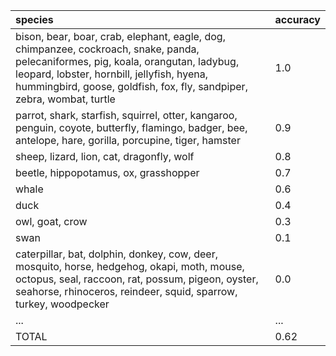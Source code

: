 | species                                                                                                                                                                                                                                                    | accuracy   |
|:-----------------------------------------------------------------------------------------------------------------------------------------------------------------------------------------------------------------------------------------------------------|:-----------|
| bison, bear, boar, crab, elephant, eagle, dog, chimpanzee, cockroach, snake, panda, pelecaniformes, pig, koala, orangutan, ladybug, leopard, lobster, hornbill, jellyfish, hyena, hummingbird, goose, goldfish, fox, fly, sandpiper, zebra, wombat, turtle | 1.0        |
| parrot, shark, starfish, squirrel, otter, kangaroo, penguin, coyote, butterfly, flamingo, badger, bee, antelope, hare, gorilla, porcupine, tiger, hamster                                                                                                  | 0.9        |
| sheep, lizard, lion, cat, dragonfly, wolf                                                                                                                                                                                                                  | 0.8        |
| beetle, hippopotamus, ox, grasshopper                                                                                                                                                                                                                      | 0.7        |
| whale                                                                                                                                                                                                                                                      | 0.6        |
| duck                                                                                                                                                                                                                                                       | 0.4        |
| owl, goat, crow                                                                                                                                                                                                                                            | 0.3        |
| swan                                                                                                                                                                                                                                                       | 0.1        |
| caterpillar, bat, dolphin, donkey, cow, deer, mosquito, horse, hedgehog, okapi, moth, mouse, octopus, seal, raccoon, rat, possum, pigeon, oyster, seahorse, rhinoceros, reindeer, squid, sparrow, turkey, woodpecker                                       | 0.0        |
| ...                                                                                                                                                                                                                                                        | ...        |
| TOTAL                                                                                                                                                                                                                                                      | 0.62       |